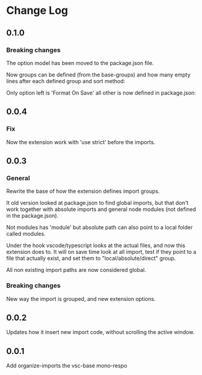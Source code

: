 # Change Log

## 0.1.0

### Breaking changes

The option model has been moved to the package.json file.

Now groups can be defined (from the base-groups) and how many empty lines after each defined group and sort method:

Only option left is 'Format On Save' all other is now defined in package.json:

## 0.0.4

### Fix

Now the extension work with 'use strict' before the imports.

## 0.0.3

### General

Rewrite the base of how the extension defines import groups.

It old version looked at package.json to find global imports,
but that don't work together with absolute imports and general node modules
(not defined in the package.json).

Not modules has 'module' but absolute path can also point to a local folder called
modules.

Under the hook vscode/typescript looks at the actual files, and now this extension does to.
It will on save time look at all import, test if they point to a file that actually exist,
and set them to "local/absolute/direct" group.

All non existing import paths are now considered global.

### Breaking changes

New way the import is grouped, and new extension options.

## 0.0.2

Updates how it insert new import code, without scrolling the active window.

## 0.0.1

Add organize-imports the vsc-base mono-respo
